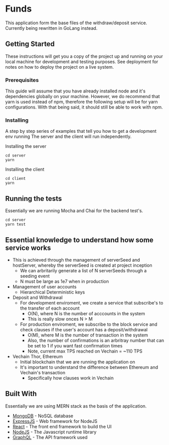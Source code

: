 # Funds

This application form the base files of the withdraw/deposit service. Currently being rewritten in GoLang instead.

## Getting Started

These instructions will get you a copy of the project up and running on your local machine for development and testing purposes. See deployment for notes on how to deploy the project on a live system.

### Prerequisites

This guide will assume that you have already installed node and it's dependencies globally on your machine. However, we do recommend that yarn is used instead of npm, therefore the following setup will be for yarn configurations. With that being said, it should still be able to work with npm.

### Installing

A step by step series of examples that tell you how to get a development env running
The server and the client will run independently.

Installing the server
```
cd server
yarn
```

Installing the client
```
cd client
yarn
```

## Running the tests

Essentially we are running Mocha and Chai for the backend test's.

```
cd server
yarn test
```

## Essential knowledge to understand how some service works
  * This is achieved through the management of serverSeed and hostServer, whereby the serverSeed is created at project inception
    * We can arbritarily generate a list of N serverSeeds through a seeding event
    * N must be large as 1e7 when in production
* Management of user accounts
  * Hierarchical Deterministic keys
* Deposit and Withdrawal
    * For development enviroment, we create a service that subscribe's to the transfer of each account
      * O(N), where N is the number of acccounts in the system
      * This is really slow onces N > M
    * For production enviroment, we subscribe to the block service and check clauses if the user's account has a deposit/withdrawal
      * O(M), where M is the number of transaction in the system
      * Also, the number of confirmations is an arbritray number that can be set to 1 if you want fast confirmation times
      * Note, current max TPS reached on Vechain = ~110 TPS 
* Vechain Thor, Ethereum
  * Initial blockchain that we are running the application on
  * It's important to understand the difference between Ethereum and Vechain's transaction
    * Specifically how clauses work in Vechain
   
    
## Built With
Essentially we are using MERN stack as the basis of the application. 

* [MongoDB](https://www.mongodb.com/) - NoSQL database
* [ExpressJS](https://expressjs.com/) - Web framework for NodeJS
* [React](https://reactjs.org/) - The front end framework to build the UI
* [NodeJS](https://nodejs.org/en/) - The Javascript runtime library
* [GraphQL](https://graphql.org/) - The API framework used
